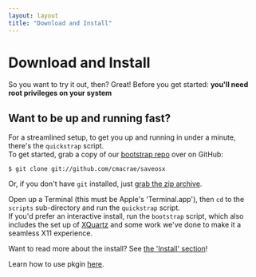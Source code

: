 ```yaml
---
layout: layout
title: "Download and Install"
---
```


Download and Install
====================

So you want to try it out, then? Great!
Before you get started: **you'll need root privileges on your system**

Want to be up and running fast?
-------------------------------
For a streamlined setup, to get you up and running in under a minute, there's the `quickstrap` script.  
To get started, grab a copy of our [bootstrap repo](https://github.com/cmacrae/saveosx) over on GitHub:

	$ git clone git://github.com/cmacrae/saveosx

Or, if you don't have `git` installed, just [grab the zip archive](https://github.com/cmacrae/saveosx/archive/master.zip).
	   
Open up a Terminal (this must be Apple's 'Terminal.app'), then `cd` to the `scripts` sub-directory and run the `quickstrap` script.  
If you'd prefer an interactive install, run the `bootstrap` script, which also includes the set up of [XQuartz](http://xquartz.macosforge.org/) and some work we've done to make it a seamless X11 experience.

Want to read more about the install? See [the 'Install' section](http://saveosx.org/about/#installation)!  

Learn how to use pkgin [here](/pkgin-howto/).

